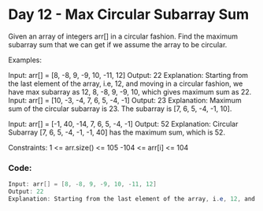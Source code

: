 # Day 12 - Max Circular Subarray Sum

Given an array of integers arr[] in a circular fashion. Find the maximum subarray sum that we can get if we assume the array to be circular.

Examples:

Input: arr[] = [8, -8, 9, -9, 10, -11, 12]
Output: 22
Explanation: Starting from the last element of the array, i.e, 12, and moving in a circular fashion, we have max subarray as 12, 8, -8, 9, -9, 10, which gives maximum sum as 22.
Input: arr[] = [10, -3, -4, 7, 6, 5, -4, -1]
Output: 23
Explanation: Maximum sum of the circular subarray is 23. The subarray is [7, 6, 5, -4, -1, 10].

Input: arr[] = [-1, 40, -14, 7, 6, 5, -4, -1] 
Output: 52
Explanation: Circular Subarray [7, 6, 5, -4, -1, -1, 40] has the maximum sum, which is 52.

Constraints:
1 <= arr.size() <= 105
-104 <= arr[i] <= 104

### Code:
```java
Input: arr[] = [8, -8, 9, -9, 10, -11, 12]
Output: 22
Explanation: Starting from the last element of the array, i.e, 12, and moving in a circular fashion, we have max subarray as 12, 8, -8, 9, -9, 10, which gives maximum sum as 22.
```